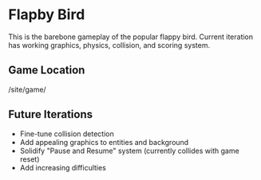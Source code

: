 # Flapby Bird

This is the barebone gameplay of the popular flappy bird. Current iteration has working graphics, physics, collision, and scoring system.

## Game Location

/site/game/

## Future Iterations

- Fine-tune collision detection
- Add appealing graphics to entities and background
- Solidify "Pause and Resume" system (currently collides with game reset)
- Add increasing difficulties
